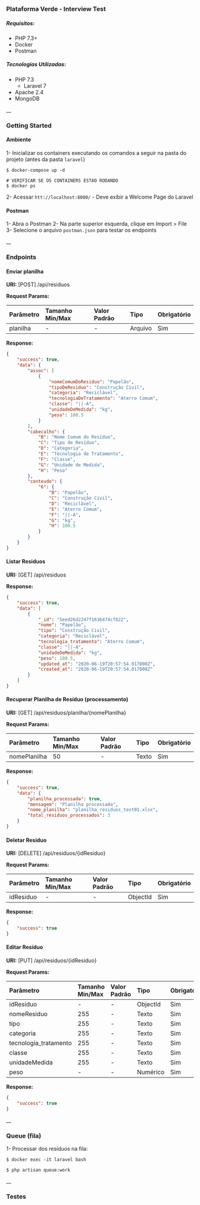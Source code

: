 ### Plataforma Verde - Interview Test

##### Requisitos:

- PHP 7.3+
- Docker
- Postman

##### Tecnologias Utilizadas:
- PHP 7.3
    - Laravel 7
- Apache 2.4
- MongoDB

__

### Getting Started

#### Ambiente 

1- Inicializar os containers executando os comandos a seguir na pasta do projeto (antes da pasta `laravel`)
```shell
$ docker-compose up -d

# VERIFICAR SE OS CONTAINERS ESTAO RODANDO
$ docker ps
```

2- Acessar `htt://localhost:8080/` - Deve exibir a Welcome Page do Laravel

#### Postman

1- Abra o Postman
2- Na parte superior esquerda, clique em Import > File
3- Selecione o arquivo `postman.json` para testar os endpoints

__

### Endpoints

#### Enviar planilha

**URI:** [POST]  /api/residuos

**Request Params:**

|Parâmetro      |Tamanho Min/Max|Valor Padrão   |Tipo           |Obrigatório|
| :------------ | :------------ | :------------ | :------------ | :------------ |
planilha        |-              |-              |Arquivo        |Sim

**Response:**
```json
{
    "success": true,
    "data": {
        "assoc": [
            {
                "nomeComumDoResiduo": "Papelão",
                "tipoDeResiduo": "Construção Civil",
                "categoria": "Reciclàvel",
                "tecnologiaDeTratamento": "Aterro Comum",
                "classe": "||-A",
                "unidadeDeMedida": "kg",
                "peso": 100.5
            }
        ],
        "cabecalho": {
            "B": "Nome Comum do Resíduo",
            "C": "Tipo de Resíduo",
            "D": "Categoria",
            "E": "Tecnologia de Tratamento",
            "F": "Classe",
            "G": "Unidade de Medida",
            "H": "Peso"
        },
        "conteudo": {
            "6": {
                "B": "Papelão",
                "C": "Construção Civil",
                "D": "Reciclàvel",
                "E": "Aterro Comum",
                "F": "||-A",
                "G": "kg",
                "H": 100.5
            }
        }
    }
}
```


#### Listar Residuos

**URI:** [GET]  /api/residuos

**Response:**
```json
{
    "success": true,
    "data": [
        {
            "_id": "5eed26d2247f1636474cf822",
            "nome": "Papelão",
            "tipo": "Construção Civil",
            "categoria": "Reciclàvel",
            "tecnologia_tratamento": "Aterro Comum",
            "classe": "||-A",
            "unidadeDeMedida": "kg",
            "peso": 100.5,
            "updated_at": "2020-06-19T20:57:54.017000Z",
            "created_at": "2020-06-19T20:57:54.017000Z"
        }
    ]
}
```


#### Recuperar Planilha de Resíduo (processamento)

**URI:** [GET]  /api/residuos/planilha/{nomePlanilha}

**Request Params:**

|Parâmetro      |Tamanho Min/Max|Valor Padrão   |Tipo           |Obrigatório|
| :------------ | :------------ | :------------ | :------------ | :------------ |
nomePlanilha    |50             |-              |Texto          |Sim

**Response:**
```json
{
    "success": true,
    "data": {
        "planilha_processada": true,
        "mensagem": "Planilha processada",
        "nome_planilha": "planilha_residuos_test01.xlsx",
        "total_residuos_processados": 3
    }
}
```


#### Deletar Resíduo

**URI:** [DELETE]  /api/residuos/{idResiduo}

**Request Params:**

|Parâmetro      |Tamanho Min/Max|Valor Padrão   |Tipo           |Obrigatório|
| :------------ | :------------ | :------------ | :------------ | :------------ |
idResiduo       |-              |-              |ObjectId       |Sim

**Response:**
```json
{
    "success": true
}
```


#### Editar Resíduo

**URI:** [PUT]  /api/residuos/{idResiduo}

**Request Params:**

|Parâmetro              |Tamanho Min/Max|Valor Padrão   |Tipo           |Obrigatório|
| :------------         | :------------ | :------------ | :------------ | :------------ |
idResiduo               |-              |-              |ObjectId       |Sim
nomeResiduo             |255            |-              |Texto          |Sim
tipo                    |255            |-              |Texto          |Sim
categoria               |255            |-              |Texto          |Sim
tecnologia_tratamento   |255            |-              |Texto          |Sim
classe                  |255            |-              |Texto          |Sim
unidadeMedida           |255            |-              |Texto          |Sim
peso                    |-              |-              |Numérico       |Sim

**Response:**
```json
{
    "success": true
}
```
__

### Queue (fila)

1- Processar dos resíduos na fila:

```shell
$ docker exec -it laravel bash

$ php artisan queue:work
```

__

### Testes